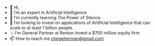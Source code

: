 - 👋 Hi,
- 👀 I’m an expert in Artificial Intelligence
- 🌱 I’m currently learning The Power of Silence
- 💞️ I’m looking to invest on applications of Artificial Intelligence that can scale to at least 1 billion people.
- 💥 I'm General Partner at Renton Invent a $700 million equity firm
- 📫 How to reach me chegeherman@gmail.com

<!---
KenyanGeek/KenyanGeek is a ✨ special ✨ repository because its `README.md` (this file) appears on your GitHub profile.
You can click the Preview link to take a look at your changes.
--->
